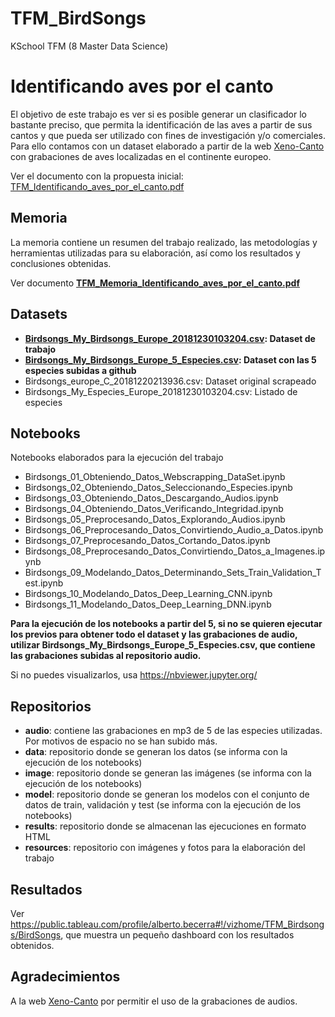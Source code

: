 # TFM_BirdSongs
KSchool TFM (8 Master Data Science)

Identificando aves por el canto
=======

El objetivo de este trabajo es ver si es posible generar un clasificador lo bastante preciso, que permita la identificación de las aves a partir de sus cantos y que pueda ser utilizado con fines de investigación y/o comerciales. Para ello contamos con un dataset elaborado a partir de la web [Xeno-Canto](https://www.xeno-canto.org) con grabaciones de aves localizadas en el continente europeo.

Ver el documento con la propuesta inicial: [TFM_Identificando_aves_por_el_canto.pdf](https://github.com/albertobecerra74/TFM_BirdSongs/blob/master/TFM_Identificando_aves_por_el_canto.pdf)

Memoria
-------------

La memoria contiene un resumen del trabajo realizado, las metodologías y herramientas utilizadas para su elaboración, así como los resultados y conclusiones obtenidas.

Ver documento [**TFM_Memoria_Identificando_aves_por_el_canto.pdf**](https://github.com/albertobecerra74/TFM_BirdSongs/blob/master/TFM_Memoria_Identificando_Especies_Por_el_Canto.pdf)

Datasets
-----------------------

* **[Birdsongs_My_Birdsongs_Europe_20181230103204.csv](https://github.com/albertobecerra74/TFM_BirdSongs/blob/master/Birdsongs_My_Birdsongs_Europe_20181230103204.csv): Dataset de trabajo**
* **[Birdsongs_My_Birdsongs_Europe_5_Especies.csv](https://github.com/albertobecerra74/TFM_BirdSongs/blob/master/Birdsongs_My_Birdsongs_Europe_5_Especies.csv): Dataset con las 5 especies subidas a github**
* Birdsongs_europe_C_20181220213936.csv: Dataset original scrapeado 
* Birdsongs_My_Especies_Europe_20181230103204.csv: Listado de especies

Notebooks
-----------------------
Notebooks elaborados para la ejecución del trabajo

* Birdsongs_01_Obteniendo_Datos_Webscrapping_DataSet.ipynb
* Birdsongs_02_Obteniendo_Datos_Seleccionando_Especies.ipynb
* Birdsongs_03_Obteniendo_Datos_Descargando_Audios.ipynb
* Birdsongs_04_Obteniendo_Datos_Verificando_Integridad.ipynb
* Birdsongs_05_Preprocesando_Datos_Explorando_Audios.ipynb
* Birdsongs_06_Preprocesando_Datos_Convirtiendo_Audio_a_Datos.ipynb
* Birdsongs_07_Preprocesando_Datos_Cortando_Datos.ipynb
* Birdsongs_08_Preprocesando_Datos_Convirtiendo_Datos_a_Imagenes.ipynb
* Birdsongs_09_Modelando_Datos_Determinando_Sets_Train_Validation_Test.ipynb
* Birdsongs_10_Modelando_Datos_Deep_Learning_CNN.ipynb
* Birdsongs_11_Modelando_Datos_Deep_Learning_DNN.ipynb


**Para la ejecución de los notebooks a partir del 5, si no se quieren ejecutar los previos para obtener todo el dataset y las grabaciones de audio, utilizar Birdsongs_My_Birdsongs_Europe_5_Especies.csv, que contiene las grabaciones subidas al repositorio audio.**

Si no puedes visualizarlos, usa https://nbviewer.jupyter.org/


Repositorios
-----------------------

* **audio**: contiene las grabaciones en mp3 de 5 de las especies utilizadas. Por motivos de espacio no se han subido más.
* **data**: repositorio donde se generan los datos (se informa con la ejecución de los notebooks)
* **image**: repositorio donde se generan las imágenes (se informa con la ejecución de los notebooks)
* **model**: repositorio donde se generan los modelos con el conjunto de datos de train, validación y test (se informa con la ejecución de los notebooks)
* **results**: repositorio donde se almacenan las ejecuciones en formato HTML
* **resources**: repositorio con imágenes y fotos para la elaboración del trabajo

Resultados
-----------------------

Ver https://public.tableau.com/profile/alberto.becerra#!/vizhome/TFM_Birdsongs/BirdSongs, que muestra un pequeño dashboard con los resultados obtenidos.

Agradecimientos
-----------------------

A la web [Xeno-Canto](https://www.xeno-canto.org) por permitir el uso de la grabaciones de audios.



